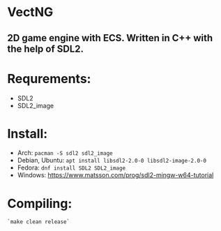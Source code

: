 # VectNG
## 2D game engine with ECS. Written in C++ with the help of SDL2.

# Requrements:
* SDL2
* SDL2\_image
# Install:
* Arch:
	`pacman -S sdl2 sdl2_image`
* Debian, Ubuntu:
	`apt install libsdl2-2.0-0 libsdl2-image-2.0-0`
* Fedora:
	`dnf install SDL2 SDL2_image`
* Windows:
https://www.matsson.com/prog/sdl2-mingw-w64-tutorial

# Compiling:
    `make clean release`

